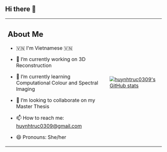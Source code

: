 ## Hi there 👋

<table>
 <tr>
 <td>
 <h2> About Me </h2>

- 🇻🇳 I'm Vietnamese 🇻🇳

- 🔭 I’m currently working on 3D Reconstruction
  
- 🌱 I’m currently learning Computational Colour and Spectral Imaging
  
- 👯 I’m looking to collaborate on my Master Thesis
  
- 📫 How to reach me: huynhtruc0309@gmail.com
  
- 😄 Pronouns: She/her
  
</td>
 <td>

[![huynhtruc0309's GitHub stats](https://github-readme-stats.vercel.app/api?username=huynhtruc0309&count_private=true&show_icons=true&theme=react)](https://github.com/huynhtruc0309)
 </td>
 </tr>
</table>
